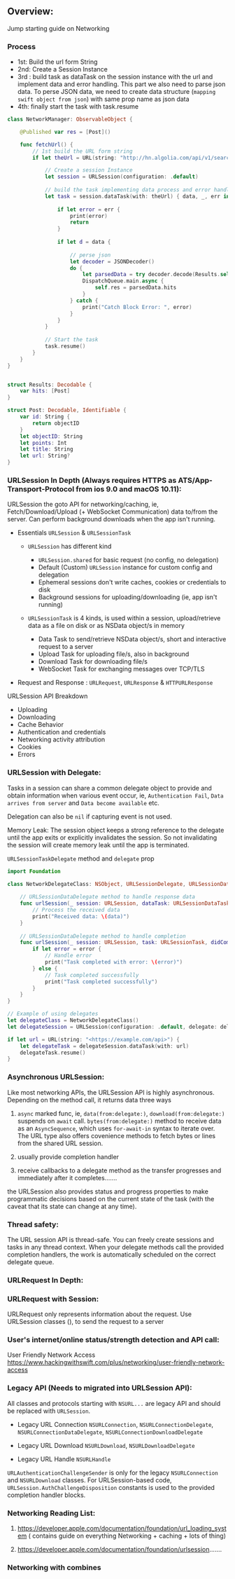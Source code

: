 ## Overview:
Jump starting guide on Networking

### Process
- 1st: Build the url form String
- 2nd: Create a Session Instance
- 3rd : build task as dataTask on the session instance with the url and implement data and error handling. This part we also need to parse json data. To perse JSON data, we need to create data structure (`mapping swift object from json`) with same prop name as json data
- 4th: finally start the task with task.resume
```swift
class NetworkManager: ObservableObject {

    @Published var res = [Post]()

    func fetchUrl() {
        // 1st build the URL form string
        if let theUrl = URL(string: "http://hn.algolia.com/api/v1/search?tags=front_page") {

            // Create a session Instance
            let session = URLSession(configuration: .default)
            
            // build the task implementing data process and error handling
            let task = session.dataTask(with: theUrl) { data, _, err in
               
                if let error = err {
                    print(error)
                    return
                }
                
                if let d = data {
                    
                    // perse json
                    let decoder = JSONDecoder()
                    do {
                        let parsedData = try decoder.decode(Results.self, from: d)
                        DispatchQueue.main.async {
                            self.res = parsedData.hits
                        }
                    } catch {
                        print("Catch Block Error: ", error)
                    }
                }
            }
            
            // Start the task
            task.resume()
        }
    }
}


struct Results: Decodable {
    var hits: [Post]
}

struct Post: Decodable, Identifiable {
    var id: String {
        return objectID
    }
    let objectID: String
    let points: Int
    let title: String
    let url: String?
}
```

### URLSession In Depth (Always requires HTTPS as ATS/App-Transport-Protocol from ios 9.0 and macOS 10.11):
URLSession the goto API for networking/caching, ie, Fetch/Download/Upload (+ WebSocket Communication) data to/from the server. Can perform background downloads when the app isn't running. 

- Essentials `URLSession` & `URLSessionTask`
    - `URLSession` has different kind
        - `URLSession.shared` for basic request (no config, no delegation)
        - Default (Custom) `URLSession` instance for custom config and delegation
        - Ephemeral sessions don't write caches, cookies or credentials to disk
        - Background sessions for uploading/downloading (ie, app isn't running)
    
    - `URLSessionTask` is 4 kinds, is used within a session, upload/retrieve data as a file on disk or as NSData object/s in memory
        - Data Task to send/retrieve NSData object/s, short and interactive request to a server
        - Upload Task for uploading file/s, also in background
        - Download Task for downloading file/s
        - WebSocket Task for exchanging messages over TCP/TLS

- Request and Response : `URLRequest`, `URLResponse` & `HTTPURLResponse`

URLSession API Breakdown
- Uploading
- Downloading
- Cache Behavior
- Authentication and credentials
- Networking activity attribution
- Cookies
- Errors

### URLSession with Delegate:
Tasks in a session can share a common delegate object to provide and obtain information when various event occur, ie, `Authentication Fail`, `Data arrives from server` and `Data become available` etc.

Delegation can also be `nil` if capturing event is not used.

Memory Leak: The session object keeps a strong reference to the delegate until the app exits or explicitly invalidates the session. So not invalidating the session will create memory leak until the app is terminated.

`URLSessionTaskDelegate` method and `delegate` prop

```swift
import Foundation

class NetworkDelegateClass: NSObject, URLSessionDelegate, URLSessionDataDelegate {
    
    // URLSessionDataDelegate method to handle response data
    func urlSession(_ session: URLSession, dataTask: URLSessionDataTask, didReceive data: Data) {
        // Process the received data
        print("Received data: \(data)")
    }
    
    // URLSessionDataDelegate method to handle completion
    func urlSession(_ session: URLSession, task: URLSessionTask, didCompleteWithError error: Error?) {
        if let error = error {
            // Handle error
            print("Task completed with error: \(error)")
        } else {
            // Task completed successfully
            print("Task completed successfully")
        }
    }
}

// Example of using delegates
let delegateClass = NetworkDelegateClass()
let delegateSession = URLSession(configuration: .default, delegate: delegateClass, delegateQueue: nil)

if let url = URL(string: "<https://example.com/api>") {
    let delegateTask = delegateSession.dataTask(with: url)
    delegateTask.resume()
}
```


### Asynchronous URLSession:
Like most networking APIs, the URLSession API is highly asynchronous. Depending on the method call, it returns data three ways

1. `async` marked func, ie, `data(from:delegate:)`, `download(from:delegate:)` suspends on `await` call. `bytes(from:delegate:)` method to receive data as an `AsyncSequence`, which uses `for-await-in` syntax to iterate over. The URL type also offers covenience methods to fetch bytes or lines from the shared URL session.

2. usually provide completion handler

3. receive callbacks to a delegate method as the transfer progresses and immediately after it completes.......

the URLSession also provides status and progress properties to make programmatic decisions based on the current state of the task (with the caveat that its state can change at any time).

### Thread safety:

The URL session API is thread-safe. You can freely create sessions and tasks in any thread context. When your delegate methods call the provided completion handlers, the work is automatically scheduled on the correct delegate queue.

### URLRequest In Depth:

### URLRequest with Session:
URLRequest only represents information about the request. Use URLSession classes (), to send the request to a server

### User's internet/online status/strength detection and API call:
User Friendly Network Access https://www.hackingwithswift.com/plus/networking/user-friendly-network-access

### Legacy API (Needs to migrated into URLSession API):
All classes and protocols starting with `NSURL...` are legacy API and should be replaced with `URLSession`.

- Legacy URL Connection `NSURLConnection`, `NSURLConnectionDelegate`, `NSURLConnectionDataDelegate`, `NSURLConnectionDownloadDelegate`

- Legacy URL Download `NSURLDownload`, `NSURLDownloadDelegate`

- Legacy URL Handle `NSURLHandle`

`URLAuthenticationChallengeSender` is only for the legacy `NSURLConnection` and `NSURLDownload` classes. For URLSession-based code, `URLSession.AuthChallengeDisposition` constants is used to the provided completion handler blocks.

### Networking Reading List:
1. https://developer.apple.com/documentation/foundation/url_loading_system ( contains guide on everything Networking + caching + lots of thing)

2. https://developer.apple.com/documentation/foundation/urlsession.......


### Networking with combines